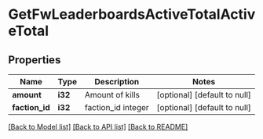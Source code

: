 # GetFwLeaderboardsActiveTotalActiveTotal

## Properties
Name | Type | Description | Notes
------------ | ------------- | ------------- | -------------
**amount** | **i32** | Amount of kills | [optional] [default to null]
**faction_id** | **i32** | faction_id integer | [optional] [default to null]

[[Back to Model list]](../README.md#documentation-for-models) [[Back to API list]](../README.md#documentation-for-api-endpoints) [[Back to README]](../README.md)


